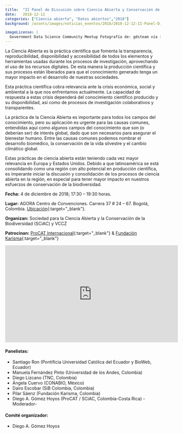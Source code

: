 ```yaml
---
title:  "II Panel de Discusión sobre Ciencia Abierta y Conservación de Biodiversidad"
date:   2018-12-12
categories: ["Ciencia abierta", "Datos abiertos","2018"]
background: /assets/images/noticias_eventos/2018/2018-12-12-II-Panel-Discusion-Ciencia-Abierta-Conservacion-de-biodiversidad.jpg

imageLicense: |
  Government Data Science Community Meetup Fotografía de: gdsteam vía [Flickr](https://flic.kr/p/W7bKPQ)
---
```


La Ciencia Abierta es la práctica científica que fomenta la transparencia, reproducibilidad, disponibilidad y accesibilidad de todos los elementos y herramientas usadas durante los procesos de investigación, aprovechando el uso de los recursos digitales. De esta manera la producción científica y sus procesos están liberados para que el conocimiento generado tenga un mayor impacto en el desarrollo de nuestras sociedades.

Esta práctica científica cobra relevancia ante la crisis económica, social y ambiental a la que nos enfrentamos actualmente. La capacidad de respuesta a estas crisis dependerá del conocimiento científico producido y su disponibilidad, así como de procesos de investigación colaborativos y transparentes.

La práctica de la Ciencia Abierta es importante para todos los campos del conocimiento, pero su aplicación es urgente para las causas comunes, entendidas aquí como algunos campos del conocimiento que son (o deberían ser) de interés global, dado que son necesarios para asegurar el bienestar humano. Entre las causas comunes podemos nombrar el desarrollo biomédico, la conservación de la vida silvestre y el cambio climático global.

Estas prácticas de ciencia abierta están teniendo cada vez mayor relevancia en Europa y Estados Unidos. Debido a que latinoamérica se está consolidando como una región con alto potencial en producción científica, es imperante iniciar la discusión y consolidación de los procesos de ciencia abierta en la región, en especial para tener mayor impacto en nuestros esfuerzos de conservación de la biodiversidad.

**Fecha:** 4 de diciembre de 2018; 17:30 – 19:30 horas.

**Lugar:** AGORA Centro de Convenciones. Carrera 37 # 24 – 67. Bogotá, Colombia. [Ubicación](https://www.google.com/maps/place/%C3%81gora+Bogot%C3%A1/@4.6298745,-74.0948158,17z/data=!3m1!4b1!4m5!3m4!1s0x8e3f9bd91908ed1d:0x23880f62017a68ac!8m2!3d4.6298745!4d-74.0926271?shorturl=1){:target="_blank"}.

**Organizan:** Sociedad para la Ciencia Abierta y la Conservación de la Biodiversidad (SCiAC) y VCCZ

**Patrocinan:** [ProCAT Internacional](https://procat-conservation.org/){:target="_blank"} & [Fundación Karisma](https://karisma.org.co/){:target="_blank"}

<iframe width="560" height="315" src="https://www.youtube.com/embed/XrZGUciymic" title="YouTube video player" frameborder="0" allow="accelerometer; autoplay; clipboard-write; encrypted-media; gyroscope; picture-in-picture" allowfullscreen></iframe>


#### Panelistas:

+ Santiago Ron (Pontificia Universidad Católica del Ecuador y BioWeb, Ecuador)
+ Manuela Fernández Pinto (Universidad de los Andes, Colombia)
+ Diego Lizcano (TNC, Colombia)
+ Ángela Cuervo (CONABIO, México)
+ Dairo Escobar (SiB Colombia, Colombia)
+ Pilar Sáenz (Fundación Karisma, Colombia)
+ Diego A. Gómez Hoyos (ProCAT / SCiAC, Colombia-Costa Rica) -Moderador-
 
#### Comité organizador:

+ Diego A. Gómez Hoyos
